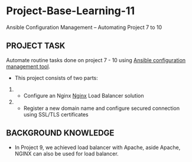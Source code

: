 # Project-Base-Learning-11
Ansible Configuration Management – Automating Project 7 to 10

## PROJECT TASK

Automate routine tasks done on project 7 - 10 using [Ansible configuration management tool](https://www.redhat.com/en/topics/automation/what-is-configuration-management#:~:text=Configuration%20management%20is%20a%20process,in%20a%20desired%2C%20consistent%20state.&text=Managing%20IT%20system%20configurations%20involves,building%20and%20maintaining%20those%20systems).

- This project consists of two parts:

1. - Configure an Nginx [Nginx](https://www.nginx.com) Load Balancer solution

2. - Register a new domain name and configure secured connection using SSL/TLS certificates

## BACKGROUND KNOWLEDGE

- In Project 9, we achieved load balancer with Apache, aside Apache, NGINX can also be used for load balancer.

